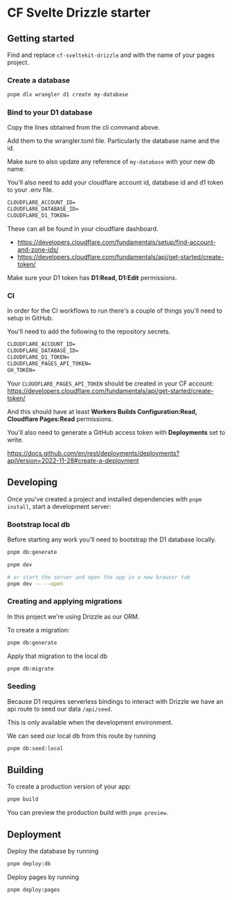 # CF Svelte Drizzle starter

## Getting started

Find and replace `cf-sveltekit-drizzle` and with the name of your pages project.

### Create a database

```bash
pnpm dlx wrangler d1 create my-database
```

### Bind to your D1 database

Copy the lines obtained from the cli command above.

Add them to the wrangler.toml file. Particularly the database name and the id.

Make sure to also update any reference of `my-database` with your new db name.

You'll also need to add your cloudflare account id, database id and d1 token to your .env file.

```txt
CLOUDFLARE_ACCOUNT_ID=
CLOUDFLARE_DATABASE_ID=
CLOUDFLARE_D1_TOKEN=
```

These can all be found in your cloudflare dashboard.

- https://developers.cloudflare.com/fundamentals/setup/find-account-and-zone-ids/
- https://developers.cloudflare.com/fundamentals/api/get-started/create-token/

Make sure your D1 token has **D1:Read, D1:Edit** permissions.

### CI

In order for the CI workflows to run there's a couple of things you'll need to setup in GitHub.

You'll need to add the following to the repository secrets.

```txt
CLOUDFLARE_ACCOUNT_ID=
CLOUDFLARE_DATABASE_ID=
CLOUDFLARE_D1_TOKEN=
CLOUDFLARE_PAGES_API_TOKEN=
GH_TOKEN=
```

Your `CLOUDFLARE_PAGES_API_TOKEN` should be created in your CF account: https://developers.cloudflare.com/fundamentals/api/get-started/create-token/

And this should have at least **Workers Builds Configuration:Read, Cloudflare Pages:Read** permissions.

You'll also need to generate a GitHub access token with **Deployments** set to write.

https://docs.github.com/en/rest/deployments/deployments?apiVersion=2022-11-28#create-a-deployment

## Developing

Once you've created a project and installed dependencies with `pnpm install`, start a development server:

### Bootstrap local db

Before starting any work you'll need to bootstrap the D1 database locally.

```bash
pnpm db:generate
```

```bash
pnpm dev

# or start the server and open the app in a new browser tab
pnpm dev -- --open
```

### Creating and applying migrations

In this project we're using Drizzle as our ORM.

To create a migration:

```bash
pnpm db:generate
```

Apply that migration to the local db

```bash
pnpm db:migrate
```

### Seeding

Because D1 requires serverless bindings to interact with Drizzle we have an api route to seed our data `/api/seed`.

This is only available when the development environment.

We can seed our local db from this route by running

```bash
pnpm db:seed:local
```

## Building

To create a production version of your app:

```bash
pnpm build
```

You can preview the production build with `pnpm preview`.

## Deployment

Deploy the database by running

```bash
pnpm deploy:db
```

Deploy pages by running

```bash
pnpm deploy:pages
```
